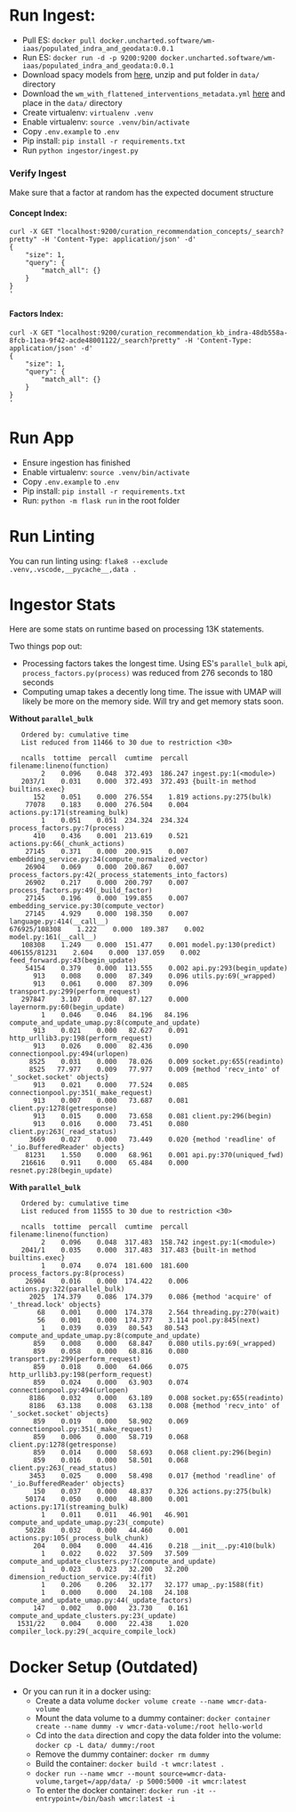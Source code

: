 # Run Ingest:
* Pull ES: `docker pull docker.uncharted.software/wm-iaas/populated_indra_and_geodata:0.0.1`
* Run ES: `docker run -d -p 9200:9200 docker.uncharted.software/wm-iaas/populated_indra_and_geodata:0.0.1`
* Download spacy models from [here](https://github.com/explosion/spacy-models/releases//tag/en_core_web_lg-2.2.5), unzip and put folder in `data/` directory
* Download the `wm_with_flattened_interventions_metadata.yml` [here](https://github.com/WorldModelers/Ontologies/blob/master/wm_with_flattened_interventions_metadata.yml) and place in the `data/` directory
* Create virtualenv: `virtualenv .venv`
* Enable virtualenv: `source .venv/bin/activate`
* Copy `.env.example` to `.env`
* Pip install: `pip install -r requirements.txt`
* Run `python ingestor/ingest.py`

### Verify Ingest 
Make sure that a factor at random has the expected document structure

#### Concept Index:
```
curl -X GET "localhost:9200/curation_recommendation_concepts/_search?pretty" -H 'Content-Type: application/json' -d'
{
    "size": 1,
    "query": {
        "match_all": {}
    }
}
'
```

#### Factors Index:
```
curl -X GET "localhost:9200/curation_recommendation_kb_indra-48db558a-8fcb-11ea-9f42-acde48001122/_search?pretty" -H 'Content-Type: application/json' -d'
{
    "size": 1,
    "query": {
        "match_all": {}
    }
}
'
```

# Run App
* Ensure ingestion has finished
* Enable virtualenv: `source .venv/bin/activate`
* Copy `.env.example` to `.env`
* Pip install: `pip install -r requirements.txt`
* Run: `python -m flask run` in the root folder

# Run Linting
You can run linting using: `flake8 --exclude .venv,.vscode,__pycache__,data .`

# Ingestor Stats
Here are some stats on runtime based on processing 13K statements.

Two things pop out:
* Processing factors takes the longest time. Using ES's `parallel_bulk` api, `process_factors.py(process)` was reduced from 276 seconds to 180 seconds
* Computing umap takes a decently long time. The issue with UMAP will likely be more on the memory side. Will try and get memory stats soon. 

**Without `parallel_bulk`**
```
   Ordered by: cumulative time
   List reduced from 11466 to 30 due to restriction <30>

   ncalls  tottime  percall  cumtime  percall filename:lineno(function)
        2    0.096    0.048  372.493  186.247 ingest.py:1(<module>)
   2037/1    0.031    0.000  372.493  372.493 {built-in method builtins.exec}
      152    0.051    0.000  276.554    1.819 actions.py:275(bulk)
    77078    0.183    0.000  276.504    0.004 actions.py:171(streaming_bulk)
        1    0.051    0.051  234.324  234.324 process_factors.py:7(process)
      410    0.436    0.001  213.619    0.521 actions.py:66(_chunk_actions)
    27145    0.371    0.000  200.915    0.007 embedding_service.py:34(compute_normalized_vector)
    26904    0.069    0.000  200.867    0.007 process_factors.py:42(_process_statements_into_factors)
    26902    0.217    0.000  200.797    0.007 process_factors.py:49(_build_factor)
    27145    0.196    0.000  199.855    0.007 embedding_service.py:30(compute_vector)
    27145    4.929    0.000  198.350    0.007 language.py:414(__call__)
676925/108308    1.222    0.000  189.387    0.002 model.py:161(__call__)
   108308    1.249    0.000  151.477    0.001 model.py:130(predict)
406155/81231    2.604    0.000  137.059    0.002 feed_forward.py:43(begin_update)
    54154    0.379    0.000  113.555    0.002 api.py:293(begin_update)
      913    0.008    0.000   87.349    0.096 utils.py:69(_wrapped)
      913    0.061    0.000   87.309    0.096 transport.py:299(perform_request)
   297847    3.107    0.000   87.127    0.000 layernorm.py:60(begin_update)
        1    0.046    0.046   84.196   84.196 compute_and_update_umap.py:8(compute_and_update)
      913    0.021    0.000   82.627    0.091 http_urllib3.py:198(perform_request)
      913    0.026    0.000   82.436    0.090 connectionpool.py:494(urlopen)
     8525    0.031    0.000   78.026    0.009 socket.py:655(readinto)
     8525   77.977    0.009   77.977    0.009 {method 'recv_into' of '_socket.socket' objects}
      913    0.021    0.000   77.524    0.085 connectionpool.py:351(_make_request)
      913    0.007    0.000   73.687    0.081 client.py:1278(getresponse)
      913    0.015    0.000   73.658    0.081 client.py:296(begin)
      913    0.016    0.000   73.451    0.080 client.py:263(_read_status)
     3669    0.027    0.000   73.449    0.020 {method 'readline' of '_io.BufferedReader' objects}
    81231    1.550    0.000   68.961    0.001 api.py:370(uniqued_fwd)
   216616    0.911    0.000   65.484    0.000 resnet.py:28(begin_update)
```

**With `parallel_bulk`**
```
   Ordered by: cumulative time
   List reduced from 11555 to 30 due to restriction <30>

   ncalls  tottime  percall  cumtime  percall filename:lineno(function)
        2    0.096    0.048  317.483  158.742 ingest.py:1(<module>)
   2041/1    0.035    0.000  317.483  317.483 {built-in method builtins.exec}
        1    0.074    0.074  181.600  181.600 process_factors.py:8(process)
    26904    0.016    0.000  174.422    0.006 actions.py:322(parallel_bulk)
     2025  174.379    0.086  174.379    0.086 {method 'acquire' of '_thread.lock' objects}
       68    0.001    0.000  174.378    2.564 threading.py:270(wait)
       56    0.001    0.000  174.377    3.114 pool.py:845(next)
        1    0.039    0.039   80.543   80.543 compute_and_update_umap.py:8(compute_and_update)
      859    0.008    0.000   68.847    0.080 utils.py:69(_wrapped)
      859    0.058    0.000   68.816    0.080 transport.py:299(perform_request)
      859    0.018    0.000   64.066    0.075 http_urllib3.py:198(perform_request)
      859    0.024    0.000   63.903    0.074 connectionpool.py:494(urlopen)
     8186    0.032    0.000   63.189    0.008 socket.py:655(readinto)
     8186   63.138    0.008   63.138    0.008 {method 'recv_into' of '_socket.socket' objects}
      859    0.019    0.000   58.902    0.069 connectionpool.py:351(_make_request)
      859    0.006    0.000   58.719    0.068 client.py:1278(getresponse)
      859    0.014    0.000   58.693    0.068 client.py:296(begin)
      859    0.016    0.000   58.501    0.068 client.py:263(_read_status)
     3453    0.025    0.000   58.498    0.017 {method 'readline' of '_io.BufferedReader' objects}
      150    0.037    0.000   48.837    0.326 actions.py:275(bulk)
    50174    0.050    0.000   48.800    0.001 actions.py:171(streaming_bulk)
        1    0.011    0.011   46.901   46.901 compute_and_update_umap.py:23(_compute)
    50228    0.032    0.000   44.460    0.001 actions.py:105(_process_bulk_chunk)
      204    0.004    0.000   44.416    0.218 __init__.py:410(bulk)
        1    0.022    0.022   37.509   37.509 compute_and_update_clusters.py:7(compute_and_update)
        1    0.023    0.023   32.200   32.200 dimension_reduction_service.py:4(fit)
        1    0.206    0.206   32.177   32.177 umap_.py:1588(fit)
        1    0.000    0.000   24.108   24.108 compute_and_update_umap.py:44(_update_factors)
      147    0.002    0.000   23.730    0.161 compute_and_update_clusters.py:23(_update)
  1531/22    0.004    0.000   22.438    1.020 compiler_lock.py:29(_acquire_compile_lock)
```

# Docker Setup (Outdated)
* Or you can run it in a docker using:
  * Create a data volume `docker volume create --name wmcr-data-volume`
  * Mount the data volume to a dummy container: `docker container create --name dummy -v wmcr-data-volume:/root hello-world`
  * Cd into the `data` direction and copy the data folder into the volume: `docker cp -L data/ dummy:/root`
  * Remove the dummy container: `docker rm dummy`
  * Build the container: `docker build -t wmcr:latest .`
  * `docker run --name wmcr --mount source=wmcr-data-volume,target=/app/data/ -p 5000:5000 -it wmcr:latest`
  * To enter the docker container: `docker run -it --entrypoint=/bin/bash wmcr:latest -i`